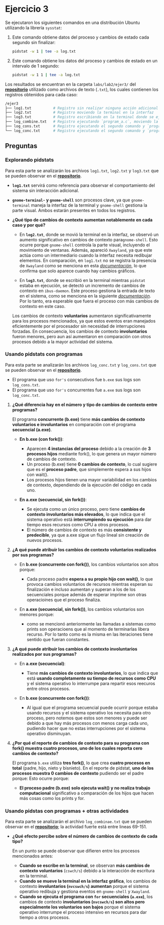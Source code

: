 # Ejercicio 3

Se ejecutaron los siguientes comandos en una distribución Ubuntu utilizando la librería `sysstat`:

1. Este comando obtiene datos del proceso y cambios de estado cada segundo sin finalizar:

    ```bash
    pidstat -w 1 | tee -a log.txt
    ```

2. Este comando obtiene los datos del proceso y cambios de estado en un intervalo de 1 segundo:

    ```bash
    pidstat -w 1 1 | tee -a log.txt
    ```

Los resultados se encuentran en la carpeta `labs/lab2/ejer3/` del [**repositorio**](https://github.com/JosueSay/OperatingSystems/tree/main/labs/lab2) utilizado como archivos de texto (`.txt`), los cuales contienen los registros obtenidos para cada caso:

```bash
/ejer3
├── log1.txt          # Registro sin realizar ninguna acción adicional
├── log2.txt          # Registro moviendo la terminal en la interfaz
├── log3.txt          # Registro escribiendo en la terminal donde se ejecutó el comando
├── log_combine.txt   # Registro ejecutando `program_a.c`, moviendo la terminal y escribiendo en la terminal
├── log_cons.txt      # Registro ejecutando el segundo comando y `program_a.c`
└── log_conc.txt      # Registro ejecutando el segundo comando y `program_b.c`
```

## Preguntas

### Explorando pidstats

Para esta parte se analizarán los archivos `log1.txt`, `log2.txt` y `log3.txt` que se pueden observar en el [**repositorio**](https://github.com/JosueSay/OperatingSystems/tree/main/labs/lab2).

- **`log1.txt`** servirá como referencia para observar el comportamiento del sistema sin interacción adicional.  
- **`gnome-terminal-` y `gnome-shell`** son procesos clave, ya que `gnome-terminal` maneja la interfaz de la terminal y `gnome-shell` gestiona la parte visual. Ambos estarán presentes en todos los registros.

- **¿Qué tipo de cambios de contexto aumentan notablemente en cada caso y por qué?**

  - En **`log2.txt`**, donde se movió la terminal en la interfaz, se observó un aumento significativo en cambios de contexto para`gnome-shell`. Esto ocurre porque `gnome-shell` controla la parte visual, incluyendo el movimiento de ventanas. Además, apareció `Xwayland`, ya que este actúa como un intermediario cuando la interfaz necesita redibujar elementos. En comparación, en `log1.txt` no se registra la presencia de `Xwayland` como se menciona en esta [*documentación*](https://wiki-gnome-org.translate.goog/Initiatives(2f)Wayland(2f)Xwayland.html?_x_tr_sl=en&_x_tr_tl=es&_x_tr_hl=es&_x_tr_pto=sge#:~:text=Xwayland%20is%20a%20fully%20fledged,protocols%20for%20implementing%20certain%20functionality.), lo que confirma que solo aparece cuando hay cambios gráficos.

  - En **`log3.txt`**, donde se escribió en la terminal mientras `pidstat` estaba en ejecución, se detectó un incremento de cambios de contexto en `ibus-daemon`. Este proceso gestiona la entrada de texto en el sistema, como se menciona en la siguiente [*documentación*](https://manpages-ubuntu-com.translate.goog/manpages/jammy/man1/ibus-daemon.1.html?_x_tr_sl=en&_x_tr_tl=es&_x_tr_hl=es&_x_tr_pto=sge#:~:text=DESCRIPTION,to%20develop%20input%20method%20easily.). Por lo tanto, era esperable que fuera el proceso con más cambios de contexto en este caso.

  Los cambios de contexto **voluntarios** aumentaron significativamente para los procesos mencionados, ya que estos eventos eran manejados eficientemente por el procesador sin necesidad de interrupciones forzadas. En consecuencia, los cambios de contexto **involuntarios** fueron menores, pero aun así aumentaron en comparación con otros procesos debido a la mayor actividad del sistema.

### Usando pidstats con programas

Para esta parte se analizarán los archivos `log_conc.txt` y `log_cons.txt` que se pueden observar en el [**repositorio**](https://github.com/JosueSay/OperatingSystems/tree/main/labs/lab2).

- El programa que uso `for's` consecutivos fue `b.exe` sus logs son `log_cons.txt`.
- El programa que uso `for's` concurrentes fue `a.exe` sus logs son `log_conc.txt`.

1. **¿Qué diferencia hay en el número y tipo de cambios de contexto entre programas?**  

   El programa **concurrente (b.exe)** tiene **más cambios de contexto voluntarios e involuntarios** en comparación con el programa **secuencial (a.exe)**.  

   - **En b.exe (con fork())**:
     - Aparecen **4 instancias del proceso** debido a la creación de **3 procesos hijos** mediante fork(), lo que genera un mayor número de cambios de contexto.
     - Un proceso (b.exe) tiene **0 cambios de contexto**, lo cual sugiere que es el **proceso padre**, que simplemente espera a sus hijos con wait().
     - Los procesos hijos tienen una mayor variabilidad en los cambios de contexto, dependiendo de la ejecución del código en cada uno.

   - **En a.exe (secuencial, sin fork())**:
     - Se ejecuta como un único proceso, pero tiene **cambios de contexto involuntarios más elevados**, lo que indica que el sistema operativo está **interrumpiendo su ejecución** para dar tiempo esos recursos como CPU a otros procesos.
     - El número de cambios de contexto es más **consistente y predecible**, ya que a.exe sigue un flujo lineal sin creación de nuevos procesos.

2. **¿A qué puede atribuir los cambios de contexto voluntarios realizados por sus programas?**  

   - En **b.exe (concurrente con fork())**, los cambios voluntarios son altos porque:
     - Cada proceso padre **espera a su propio hijo con wait()**, lo que provoca cambios voluntarios de recursos mientras esperan su finalización e incluso aumentan y superan a los de los secuenciales porque además de esperar imprime son otras operacioines que el proceso finaliza.

   - En **a.exe (secuencial, sin fork())**, los cambios voluntarios son menores porque:
     - como se mencionó anteriormente las llamadas a sistemas como prints son operacioens que al momento de terminarlas libera recurso. Por lo tanto como es la misma en las iteraciones tiene sentido que fueran constantes.

3. **¿A qué puede atribuir los cambios de contexto involuntarios realizados por sus programas?**

   - En **a.exe (secuencial)**:
     - Tiene **más cambios de contexto involuntarios**, lo que indica que está **usando completamente su tiempo de recursos como CPU** y el sistema operativo lo interrumpe para repartir esos reecuros entre otros procesos.

   - En **b.exe (concurrente con fork())**:
     - Al igual que el programa secuencial puede ocurrir porque estaba usando recursos y el sistema operativo los necesita para otro proceso, pero notemos que estos son menores y puede ser debido a que hay más procesos con menos carga cada uno, pudiendo hacer que no estas interrupciones por el sistema operativo disminuyan.

4. **¿Por qué el reporte de cambios de contexto para su programa con fork() muestra cuatro procesos, uno de los cuales reporta cero cambios de contexto?**  

   El programa `b.exe` utiliza **tres fork()**, lo que crea **cuatro procesos en total** (padre, hijo, nieto y bisnieto). En el reporte de pidstat, **uno de los procesos muestra 0 cambios de contexto** pudiendo ser el padre porque:
   Esto ocurre porque:

   - **El proceso padre (b.exe) solo ejecuta wait() y no realiza trabajo computacional** significativo a comparación de los hijos que hacen más cosas como los prints y for.

### Usando pidstas con programas + otras actividades

Para esta parte se analizarán el archivo `log_combinae.txt` que se pueden observar en el [**repositorio**](https://github.com/JosueSay/OperatingSystems/tree/main/labs/lab2); la actividad fuerte está entre lineas 69-151.

- **¿Qué efecto percibe sobre el número de cambios de contexto de cada tipo?**

  En un punto se puede observar que difieren entre los procesos mencionados antes:

  - **Cuando se escribe en la terminal**, se observan **más cambios de contexto voluntarios** (`cswch/s`) debido a la interacción de escritura en la terminal.
  - **Cuando se mueve la terminal en la interfaz gráfica**, los cambios de contexto **involuntarios (`nvcswch/s`) aumentan** porque el sistema operativo redibuja y gestiona eventos en `gnome-shell` y `Xwayland`.
  - **Cuando se ejecuta el programa con `for` secuenciales (`a.exe`)**, los cambios de contexto **involuntarios (`nvcswch/s`) son altos pero especialmente los voluntarios son bajos** porque el sistema operativo interrumpe el proceso intensivo en recursos para dar tiempo a otros procesos.
